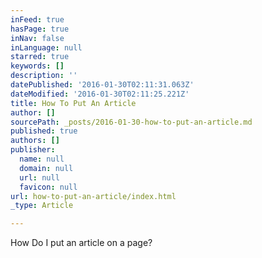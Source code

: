 ```yaml
---
inFeed: true
hasPage: true
inNav: false
inLanguage: null
starred: true
keywords: []
description: ''
datePublished: '2016-01-30T02:11:31.063Z'
dateModified: '2016-01-30T02:11:25.221Z'
title: How To Put An Article
author: []
sourcePath: _posts/2016-01-30-how-to-put-an-article.md
published: true
authors: []
publisher:
  name: null
  domain: null
  url: null
  favicon: null
url: how-to-put-an-article/index.html
_type: Article

---
```

How Do I put an article on a page?